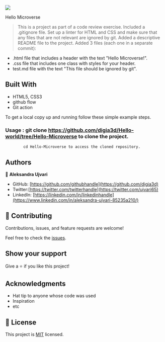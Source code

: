 ![](https://img.shields.io/badge/Microverse-blueviolet)

Hello Microverse

> This is a project as part of a code review exercise.
> Included a .gitignore file.
> Set up a linter for HTML and CSS and make sure that any files that are not relevant are ignored by git.
> Added a descriptive README file to the project.
> Added 3 files (each one in a separate commit):
   - .html file that includes a header with the text "Hello Microverse!".
   - .css file that includes one class with styles for your header.
   - test.md file with the text "This file should be ignored by git".


## Built With

- HTML5, CSS3
- github flow
- Git action



To get a local copy up and running follow these simple example steps.

### Usage : git clone https://github.com/digia3d/Hello-world/tree/Hello-Microverse to clone the project.
            cd Hello-Microverse to access the cloned repository.




## Authors

👤 **Aleksandra Ujvari**

- GitHub: [https://github.com/githubhandle](https://github.com/digia3d)
- Twitter:[https://twitter.com/twitterhandle](https://twitter.com/ujvari65)
- LinkedIn: [https://linkedin.com/in/linkedinhandle](https://www.linkedin.com/in/aleksandra-ujvari-85235a210/)

## 🤝 Contributing

Contributions, issues, and feature requests are welcome!

Feel free to check the [issues](https://github.com/digia3d/Hello-world/issues).

## Show your support

Give a ⭐️ if you like this project!

## Acknowledgments

- Hat tip to anyone whose code was used
- Inspiration
- etc

## 📝 License

This project is [MIT](./MIT.md) licensed.
